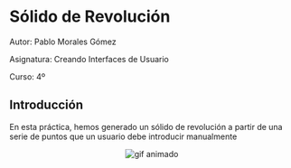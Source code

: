 # Sólido de Revolución

Autor: Pablo Morales Gómez

Asignatura: Creando Interfaces de Usuario

Curso: 4º


## Introducción

En esta práctica, hemos generado un sólido de revolución a partir de una serie de puntos que un usuario debe introducir manualmente

<p align="center"> <img src="animacion.gif" alt="gif animado" /> </p>
